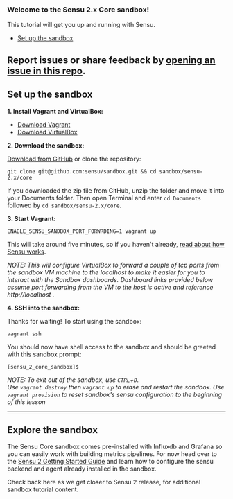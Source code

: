### Welcome to the Sensu 2.x Core sandbox!

This tutorial will get you up and running with Sensu.

- [Set up the sandbox](#set-up-the-sandbox)

Report issues or share feedback by [opening an issue in this repo](https://github.com/sensu/sandbox/issues/new).
---

## Set up the sandbox

**1. Install Vagrant and VirtualBox:**

- [Download Vagrant](https://www.vagrantup.com/downloads.html)
- [Download VirtualBox](https://www.virtualbox.org/wiki/Downloads)

**2. Download the sandbox:**

[Download from GitHub](https://github.com/sensu/sandbox/archive/core.zip) or clone the repository:

```
git clone git@github.com:sensu/sandbox.git && cd sandbox/sensu-2.x/core
```

If you downloaded the zip file from GitHub, unzip the folder and move it into your Documents folder.
Then open Terminal and enter `cd Documents` followed by `cd sandbox/sensu-2.x/core`.

**3. Start Vagrant:**

```
ENABLE_SENSU_SANDBOX_PORT_FORWRDING=1 vagrant up
```

This will take around five minutes, so if you haven't already, [read about how Sensu works](https://docs.sensu.io/sensu-core/2.0/).

_NOTE: This will configure VirtualBox to forward a couple of tcp ports from the sandbox VM machine to the localhost to make it easier for you to interact with the Sandbox dashboards. Dashboard links provided below assume port forwarding from the VM to the host is active and reference http://localhost ._

**4. SSH into the sandbox:**

Thanks for waiting! To start using the sandbox:

```
vagrant ssh
```

You should now have shell access to the sandbox and should be greeted with this sandbox prompt:  
```
[sensu_2_core_sandbox]$
```

_NOTE: To exit out of the sandbox, use `CTRL`+`D`.  
Use `vagrant destroy` then `vagrant up` to erase and restart the sandbox.
Use `vagrant provision` to reset sandbox's sensu configuration to the beginning of this lesson_


---

## Explore the sandbox
The Sensu Core sandbox comes pre-installed with Influxdb and Grafana so you can easily work with building metrics pipelines. 
For now head over to the [Sensu 2 Getting Started Guide](https://docs.sensu.io/sensu-core/2.0/getting-started/installation-and-configuration/) and learn how to configure the sensu backend and agent already installed in the sandbox.

Check back here as we get closer to Sensu 2 release, for additional sandbox tutorial content.  

